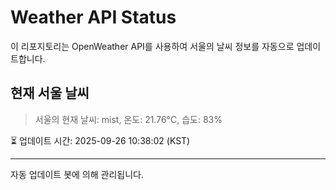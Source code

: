 
# Weather API Status

이 리포지토리는 OpenWeather API를 사용하여 서울의 날씨 정보를 자동으로 업데이트합니다.

## 현재 서울 날씨
> 서울의 현재 날씨: mist, 온도: 21.76°C, 습도: 83%

⏳ 업데이트 시간: 2025-09-26 10:38:02 (KST)

---
자동 업데이트 봇에 의해 관리됩니다.
